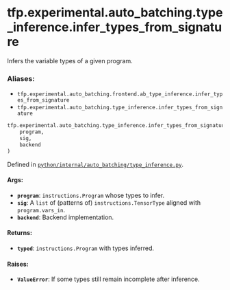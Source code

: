 <div itemscope itemtype="http://developers.google.com/ReferenceObject">
<meta itemprop="name" content="tfp.experimental.auto_batching.type_inference.infer_types_from_signature" />
<meta itemprop="path" content="Stable" />
</div>

# tfp.experimental.auto_batching.type_inference.infer_types_from_signature

Infers the variable types of a given program.

### Aliases:

* `tfp.experimental.auto_batching.frontend.ab_type_inference.infer_types_from_signature`
* `tfp.experimental.auto_batching.type_inference.infer_types_from_signature`

``` python
tfp.experimental.auto_batching.type_inference.infer_types_from_signature(
    program,
    sig,
    backend
)
```



Defined in [`python/internal/auto_batching/type_inference.py`](https://github.com/tensorflow/probability/tree/master/tensorflow_probability/python/internal/auto_batching/type_inference.py).

<!-- Placeholder for "Used in" -->


#### Args:


* <b>`program`</b>: `instructions.Program` whose types to infer.
* <b>`sig`</b>: A `list` of (patterns of) `instructions.TensorType` aligned with
  `program.vars_in`.
* <b>`backend`</b>: Backend implementation.


#### Returns:


* <b>`typed`</b>: `instructions.Program` with types inferred.


#### Raises:


* <b>`ValueError`</b>: If some types still remain incomplete after inference.